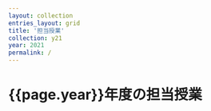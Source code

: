 ```yaml
---
layout: collection
entries_layout: grid
title: '担当授業'
collection: y21
year: 2021
permalink: /
---
```


# {{page.year}}年度の担当授業
